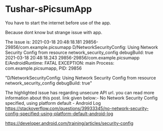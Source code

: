 # Tushar-sPicsumApp

You have to start the internet before use of the app.

Because dont know but strange issue with app.

The issue is:
2021-03-18 20:48:18.181 29856-29856/com.example.picsumapp D/NetworkSecurityConfig: Using Network Security Config from resource network_security_config debugBuild: true
2021-03-18 20:48:18.243 29856-29856/com.example.picsumapp E/AndroidRuntime: FATAL EXCEPTION: main
    Process: com.example.picsumapp, PID: 29856
  
  "D/NetworkSecurityConfig: Using Network Security Config from resource network_security_config debugBuild: true"
  
  The highlighted  issue has regarding unsecure API url.
  you can read more information about this post. link given below:-
  No Network Security Config specified, using platform default - Android Log
  https://stackoverflow.com/questions/39933345/no-network-security-config-specified-using-platform-default-android-log
  
  
  https://developer.android.com/training/articles/security-config
  
  
